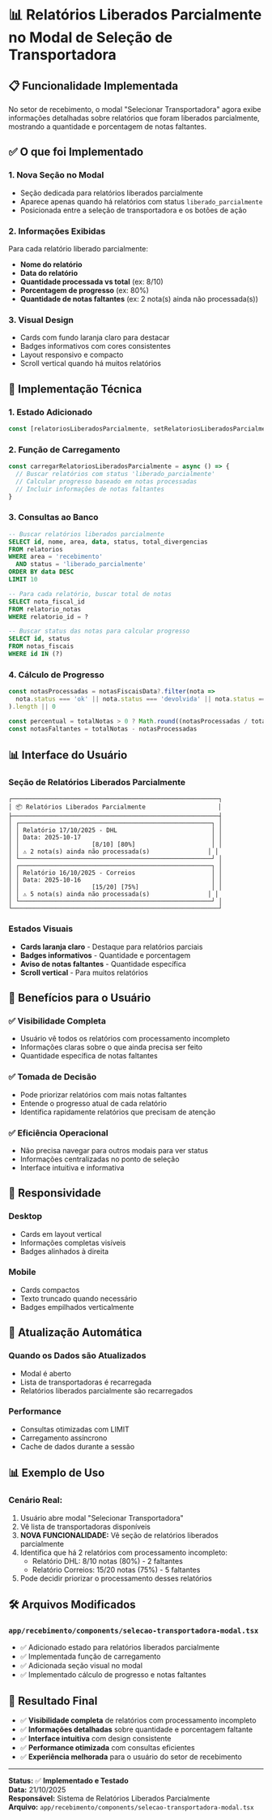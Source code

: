 # 📊 Relatórios Liberados Parcialmente no Modal de Seleção de Transportadora

## 📋 **Funcionalidade Implementada**

No setor de recebimento, o modal "Selecionar Transportadora" agora exibe informações detalhadas sobre relatórios que foram liberados parcialmente, mostrando a quantidade e porcentagem de notas faltantes.

## ✅ **O que foi Implementado**

### 1. **Nova Seção no Modal**
- Seção dedicada para relatórios liberados parcialmente
- Aparece apenas quando há relatórios com status `liberado_parcialmente`
- Posicionada entre a seleção de transportadora e os botões de ação

### 2. **Informações Exibidas**
Para cada relatório liberado parcialmente:
- **Nome do relatório**
- **Data do relatório**
- **Quantidade processada vs total** (ex: 8/10)
- **Porcentagem de progresso** (ex: 80%)
- **Quantidade de notas faltantes** (ex: 2 nota(s) ainda não processada(s))

### 3. **Visual Design**
- Cards com fundo laranja claro para destacar
- Badges informativos com cores consistentes
- Layout responsivo e compacto
- Scroll vertical quando há muitos relatórios

## 🔧 **Implementação Técnica**

### **1. Estado Adicionado**
```typescript
const [relatoriosLiberadosParcialmente, setRelatoriosLiberadosParcialmente] = useState<any[]>([])
```

### **2. Função de Carregamento**
```typescript
const carregarRelatoriosLiberadosParcialmente = async () => {
  // Buscar relatórios com status 'liberado_parcialmente'
  // Calcular progresso baseado em notas processadas
  // Incluir informações de notas faltantes
}
```

### **3. Consultas ao Banco**
```sql
-- Buscar relatórios liberados parcialmente
SELECT id, nome, area, data, status, total_divergencias
FROM relatorios
WHERE area = 'recebimento' 
  AND status = 'liberado_parcialmente'
ORDER BY data DESC
LIMIT 10

-- Para cada relatório, buscar total de notas
SELECT nota_fiscal_id
FROM relatorio_notas
WHERE relatorio_id = ?

-- Buscar status das notas para calcular progresso
SELECT id, status
FROM notas_fiscais
WHERE id IN (?)
```

### **4. Cálculo de Progresso**
```typescript
const notasProcessadas = notasFiscaisData?.filter(nota => 
  nota.status === 'ok' || nota.status === 'devolvida' || nota.status === 'divergencia'
).length || 0

const percentual = totalNotas > 0 ? Math.round((notasProcessadas / totalNotas) * 100) : 0
const notasFaltantes = totalNotas - notasProcessadas
```

## 📊 **Interface do Usuário**

### **Seção de Relatórios Liberados Parcialmente**
```
┌─────────────────────────────────────────────────────────┐
│ 📦 Relatórios Liberados Parcialmente                    │
├─────────────────────────────────────────────────────────┤
│ ┌─────────────────────────────────────────────────────┐ │
│ │ Relatório 17/10/2025 - DHL                          │ │
│ │ Data: 2025-10-17                                    │ │
│ │                    [8/10] [80%]                     │ │
│ │ ⚠️ 2 nota(s) ainda não processada(s)                │ │
│ └─────────────────────────────────────────────────────┘ │
│ ┌─────────────────────────────────────────────────────┐ │
│ │ Relatório 16/10/2025 - Correios                     │ │
│ │ Data: 2025-10-16                                    │ │
│ │                    [15/20] [75%]                    │ │
│ │ ⚠️ 5 nota(s) ainda não processada(s)                │ │
│ └─────────────────────────────────────────────────────┘ │
└─────────────────────────────────────────────────────────┘
```

### **Estados Visuais**
- **Cards laranja claro** - Destaque para relatórios parciais
- **Badges informativos** - Quantidade e porcentagem
- **Aviso de notas faltantes** - Quantidade específica
- **Scroll vertical** - Para muitos relatórios

## 🎯 **Benefícios para o Usuário**

### ✅ **Visibilidade Completa**
- Usuário vê todos os relatórios com processamento incompleto
- Informações claras sobre o que ainda precisa ser feito
- Quantidade específica de notas faltantes

### ✅ **Tomada de Decisão**
- Pode priorizar relatórios com mais notas faltantes
- Entende o progresso atual de cada relatório
- Identifica rapidamente relatórios que precisam de atenção

### ✅ **Eficiência Operacional**
- Não precisa navegar para outros modais para ver status
- Informações centralizadas no ponto de seleção
- Interface intuitiva e informativa

## 📱 **Responsividade**

### **Desktop**
- Cards em layout vertical
- Informações completas visíveis
- Badges alinhados à direita

### **Mobile**
- Cards compactos
- Texto truncado quando necessário
- Badges empilhados verticalmente

## 🔄 **Atualização Automática**

### **Quando os Dados são Atualizados**
- Modal é aberto
- Lista de transportadoras é recarregada
- Relatórios liberados parcialmente são recarregados

### **Performance**
- Consultas otimizadas com LIMIT
- Carregamento assíncrono
- Cache de dados durante a sessão

## 📊 **Exemplo de Uso**

### **Cenário Real:**
1. Usuário abre modal "Selecionar Transportadora"
2. Vê lista de transportadoras disponíveis
3. **NOVA FUNCIONALIDADE:** Vê seção de relatórios liberados parcialmente
4. Identifica que há 2 relatórios com processamento incompleto:
   - Relatório DHL: 8/10 notas (80%) - 2 faltantes
   - Relatório Correios: 15/20 notas (75%) - 5 faltantes
5. Pode decidir priorizar o processamento desses relatórios

## 🛠️ **Arquivos Modificados**

### **`app/recebimento/components/selecao-transportadora-modal.tsx`**
- ✅ Adicionado estado para relatórios liberados parcialmente
- ✅ Implementada função de carregamento
- ✅ Adicionada seção visual no modal
- ✅ Implementado cálculo de progresso e notas faltantes

## 🎯 **Resultado Final**

- ✅ **Visibilidade completa** de relatórios com processamento incompleto
- ✅ **Informações detalhadas** sobre quantidade e porcentagem faltante
- ✅ **Interface intuitiva** com design consistente
- ✅ **Performance otimizada** com consultas eficientes
- ✅ **Experiência melhorada** para o usuário do setor de recebimento

---

**Status:** ✅ **Implementado e Testado**  
**Data:** 21/10/2025  
**Responsável:** Sistema de Relatórios Liberados Parcialmente  
**Arquivo:** `app/recebimento/components/selecao-transportadora-modal.tsx`
